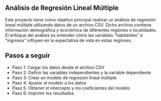 ## Análisis de Regresión Lineal Múltiple
Este proyecto tiene como objetivo principal realizar un análisis de regresión lineal múltiple utilizando datos de un archivo CSV. Dicho archivo contiene información demográfica y económica de diferentes regiones o localidades. El enfoque del análisis es entender cómo las variables "habitantes" e "ingresos" influyen en la expectativa de vida en estas regiones.

## Pasos a seguir

- Paso 1: Cargar los datos desde el archivo CSV
- Paso 2: Definir las variables independientes y la variable dependiente
- Paso 3: Crear un modelo de regresión lineal múltiple
- Paso 4: Ajustar el modelo a los datos
- Paso 5: Obtener el intercepto y los coeficientes del modelo
- Paso 6: Imprimir los resultados